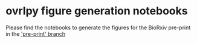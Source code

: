 # ovrlpy figure generation notebooks

Please find the notebooks to generate the figures for the BioRxiv pre-print in the ['pre-print' branch](https://github.com/HiDiHlabs/ovrlpy-publication/tree/pre-print)
